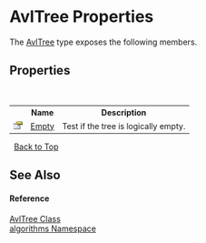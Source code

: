 # AvlTree Properties
 

The <a href="8dcf149a-d86d-5175-6253-cbd5984fd9db">AvlTree</a> type exposes the following members.


## Properties
&nbsp;<table><tr><th></th><th>Name</th><th>Description</th></tr><tr><td>![Public property](media/pubproperty.gif "Public property")</td><td><a href="66c8c897-6971-0803-8182-adb4274f67f3">Empty</a></td><td>
Test if the tree is logically empty.</td></tr></table>&nbsp;
<a href="#avltree-properties">Back to Top</a>

## See Also


#### Reference
<a href="8dcf149a-d86d-5175-6253-cbd5984fd9db">AvlTree Class</a><br /><a href="82f88b43-fdc9-bc99-9558-75fce96d448f">algorithms Namespace</a><br />